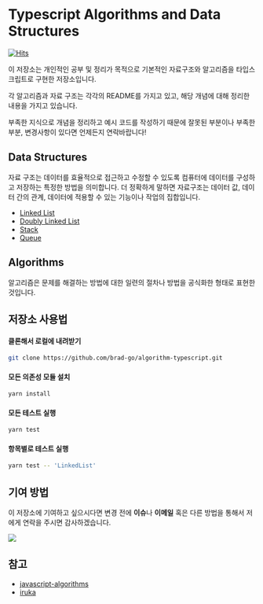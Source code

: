 # Typescript Algorithms and Data Structures

[![Hits](https://hits.seeyoufarm.com/api/count/incr/badge.svg?url=https%3A%2F%2Fgithub.com%2Fbrad-go&count_bg=%231B85EB&title_bg=%23555555&icon=&icon_color=%23E7E7E7&title=hits&edge_flat=false)](https://hits.seeyoufarm.com)

이 저장소는 개인적인 공부 및 정리가 목적으로 기본적인 자료구조와 알고리즘을 타입스크립트로 구현한 저장소입니다.

각 알고리즘과 자료 구조는 각각의 README를 가지고 있고, 해당 개념에 대해 정리한 내용을 가지고 있습니다.

부족한 지식으로 개념을 정리하고 예시 코드를 작성하기 때문에 잘못된 부분이나 부족한 부분, 변경사항이 있다면 언제든지 연락바랍니다!

## Data Structures

자료 구조는 데이터를 효율적으로 접근하고 수정할 수 있도록 컴퓨터에 데이터를 구성하고 저장하는 특정한 방법을 의미합니다. 더 정확하게 말하면 자료구조는 데이터 값, 데이터 간의 관계, 데이터에 적용할 수 있는 기능이나 작업의 집합입니다.

- [Linked List](./src/data-structures/linked-list/)
- [Doubly Linked List](./src/data-structures/doubly-linked-list/)
- [Stack](./src/data-structures/stack/)
- [Queue](./src/data-structures/queue/)

## Algorithms

알고리즘은 문제를 해결하는 방법에 대한 일련의 절차나 방법을 공식화한 형태로 표현한 것입니다.

## 저장소 사용법

#### 클론해서 로컬에 내려받기

```bash
git clone https://github.com/brad-go/algorithm-typescript.git
```

#### 모든 의존성 모듈 설치

```bash
yarn install
```

#### 모든 테스트 실행

```bash
yarn test
```

#### 항목별로 테스트 실행

```bash
yarn test -- 'LinkedList'
```

## 기여 방법

이 저장소에 기여하고 싶으시다면 변경 전에 **이슈**나 **이메일** 혹은 다른 방법을 통해서 저에게 연락을 주시면 감사하겠습니다.

<a href="mailto:dhjk35@naver.com" target="_blank"><img src="https://img.shields.io/badge/dhjk35@naver.com-EA4335?style=flat-square&logo=Gmail&logoColor=white"/></a>

## 참고

- [javascript-algorithms](https://github.com/trekhleb/javascript-algorithms)
- [iruka](https://github.com/jeffzh4ng/iruka)
